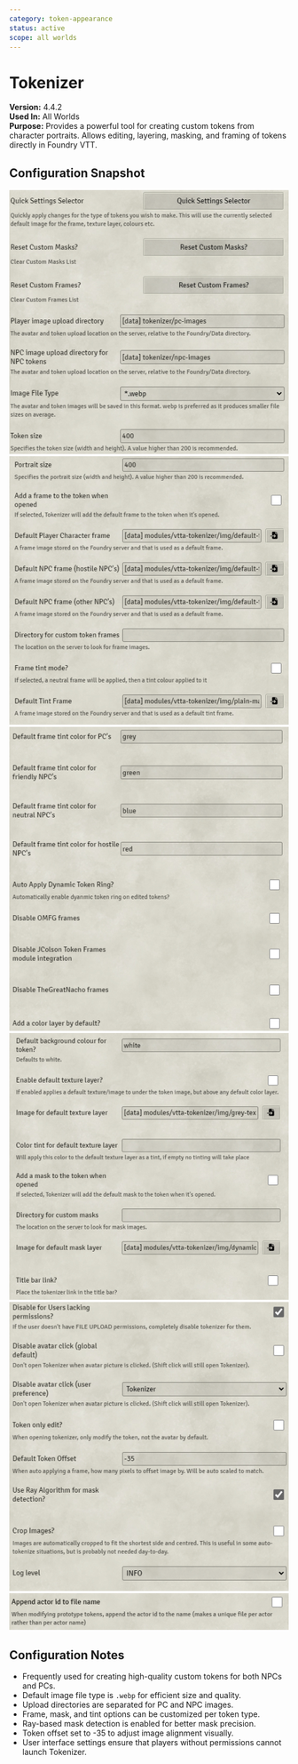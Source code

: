 ```yaml
---
category: token-appearance
status: active
scope: all worlds
---
```


# Tokenizer

**Version:** 4.4.2  
**Used In:** All Worlds  
**Purpose:** Provides a powerful tool for creating custom tokens from character portraits. Allows editing, layering, masking, and framing of tokens directly in Foundry VTT.

## Configuration Snapshot

![Tokenizer Settings 1](./Tokenizer-v4.4.2-a.png)  
![Tokenizer Settings 2](./Tokenizer-v4.4.2-b.png)  
![Tokenizer Settings 3](./Tokenizer-v4.4.2-c.png)  
![Tokenizer Settings 4](./Tokenizer-v4.4.2-d.png)  
![Tokenizer Settings 5](./Tokenizer-v4.4.2-e.png)  
![Tokenizer Settings 6](./Tokenizer-v4.4.2-f.png)  

## Configuration Notes

- Frequently used for creating high-quality custom tokens for both NPCs and PCs.
- Default image file type is `.webp` for efficient size and quality.
- Upload directories are separated for PC and NPC images.
- Frame, mask, and tint options can be customized per token type.
- Ray-based mask detection is enabled for better mask precision.
- Token offset set to -35 to adjust image alignment visually.
- User interface settings ensure that players without permissions cannot launch Tokenizer.
